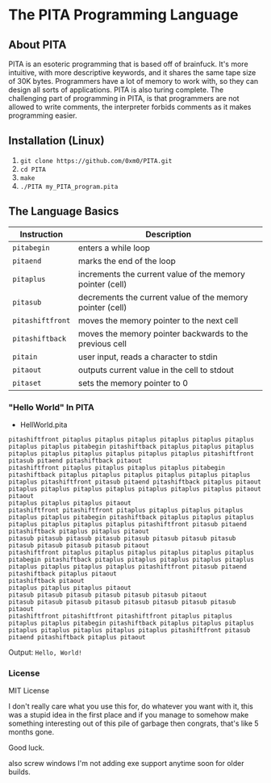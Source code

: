 # The PITA Programming Language 

## About PITA
PITA is an esoteric programming that is based off of brainfuck. It's more intuitive, with more descriptive keywords, and it shares the same tape size of 30K bytes. Programmers have a lot of memory to work with, so they can design all sorts of applications. PITA is also turing complete. The challenging part of programming in PITA, is that programmers are not allowed to write comments, the interpreter forbids comments as it makes programming easier.<br/>

## Installation (Linux)
1. ``git clone https://github.com/0xm0/PITA.git``<br/>
2. ``cd PITA``<br/>
3. ``make``<br/>
4. ``./PITA my_PITA_program.pita``<br/>

## The Language Basics
| Instruction | Description |
| --- | --- |
| `pitabegin` | enters a while loop |
| `pitaend` | marks the end of the loop |
| `pitaplus` | increments the current value of the memory pointer (cell)|
| `pitasub` | decrements the current value of the memory pointer (cell) |
| `pitashiftfront` | moves the memory pointer to the next cell |
| `pitashiftback` | moves the memory pointer backwards to the previous cell|
| `pitain` | user input, reads a character to stdin |
| `pitaout` | outputs current value in the cell to stdout |
| `pitaset` | sets the memory pointer to 0 |

### "Hello World" In PITA
- HellWorld.pita <br/>
```
pitashiftfront pitaplus pitaplus pitaplus pitaplus pitaplus pitaplus pitaplus pitaplus pitabegin pitashiftback pitaplus pitaplus pitaplus pitaplus pitaplus pitaplus pitaplus pitaplus pitaplus pitashiftfront pitasub pitaend pitashiftback pitaout
pitashiftfront pitaplus pitaplus pitaplus pitaplus pitabegin pitashiftback pitaplus pitaplus pitaplus pitaplus pitaplus pitaplus pitaplus pitashiftfront pitasub pitaend pitashiftback pitaplus pitaout
pitaplus pitaplus pitaplus pitaplus pitaplus pitaplus pitaplus pitaout pitaout
pitaplus pitaplus pitaplus pitaout
pitashiftfront pitashiftfront pitaplus pitaplus pitaplus pitaplus pitaplus pitaplus pitabegin pitashiftback pitaplus pitaplus pitaplus pitaplus pitaplus pitaplus pitaplus pitashiftfront pitasub pitaend pitashiftback pitaplus pitaplus pitaout
pitasub pitasub pitasub pitasub pitasub pitasub pitasub pitasub pitasub pitasub pitasub pitasub pitaout
pitashiftfront pitaplus pitaplus pitaplus pitaplus pitaplus pitaplus pitabegin pitashiftback pitaplus pitaplus pitaplus pitaplus pitaplus pitaplus pitaplus pitaplus pitaplus pitashiftfront pitasub pitaend pitashiftback pitaplus pitaout
pitashiftback pitaout
pitaplus pitaplus pitaplus pitaout
pitasub pitasub pitasub pitasub pitasub pitasub pitaout
pitasub pitasub pitasub pitasub pitasub pitasub pitasub pitasub pitaout
pitashiftfront pitashiftfront pitashiftfront pitaplus pitaplus pitaplus pitaplus pitabegin pitashiftback pitaplus pitaplus pitaplus pitaplus pitaplus pitaplus pitaplus pitaplus pitashiftfront pitasub pitaend pitashiftback pitaplus pitaout
```
Output: ``Hello, World!``<br/>

### License
MIT License <br/>


I don't really care what you use this for, do whatever you want with it, this was a stupid idea in the first place and if you manage to somehow make something interesting out of this pile of garbage then congrats, that's like 5 months gone.

Good luck.

also screw windows I'm not adding exe support anytime soon for older builds.
